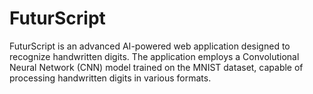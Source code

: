 # FuturScript
FuturScript is an advanced AI-powered web application designed to recognize handwritten digits. The application employs a Convolutional Neural Network (CNN) model trained on the MNIST dataset, capable of processing handwritten digits in various formats.
